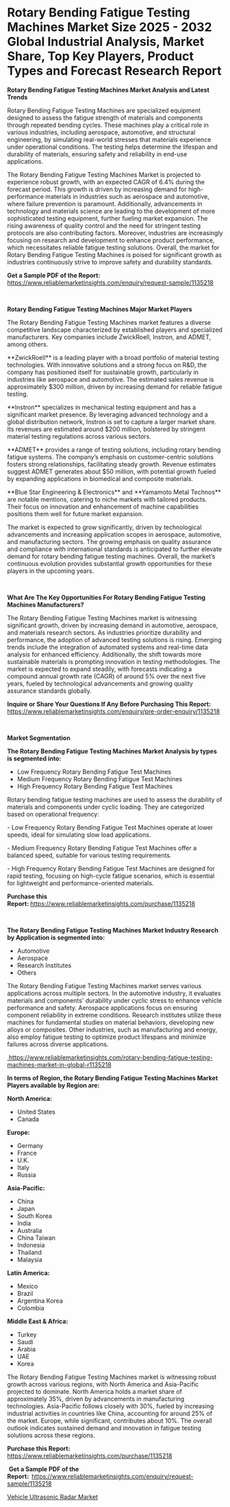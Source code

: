 <p><h1>Rotary Bending Fatigue Testing Machines Market Size 2025 - 2032 Global Industrial Analysis, Market Share, Top Key Players, Product Types and Forecast Research Report</h1></p><p><strong>Rotary Bending Fatigue Testing Machines Market Analysis and Latest Trends</strong></p>
<p><p>Rotary Bending Fatigue Testing Machines are specialized equipment designed to assess the fatigue strength of materials and components through repeated bending cycles. These machines play a critical role in various industries, including aerospace, automotive, and structural engineering, by simulating real-world stresses that materials experience under operational conditions. The testing helps determine the lifespan and durability of materials, ensuring safety and reliability in end-use applications.</p><p>The Rotary Bending Fatigue Testing Machines Market is projected to experience robust growth, with an expected CAGR of 6.4% during the forecast period. This growth is driven by increasing demand for high-performance materials in industries such as aerospace and automotive, where failure prevention is paramount. Additionally, advancements in technology and materials science are leading to the development of more sophisticated testing equipment, further fueling market expansion. The rising awareness of quality control and the need for stringent testing protocols are also contributing factors. Moreover, industries are increasingly focusing on research and development to enhance product performance, which necessitates reliable fatigue testing solutions. Overall, the market for Rotary Bending Fatigue Testing Machines is poised for significant growth as industries continuously strive to improve safety and durability standards.</p></p>
<p><strong>Get a Sample PDF of the Report:&nbsp;</strong> <a href="https://www.reliablemarketinsights.com/enquiry/request-sample/1135218?utm_campaign=2933&utm_medium=2&utm_source=Github&utm_content=ia&utm_term=25032025&utm_id=rotary-bending-fatigue-testing-machines">https://www.reliablemarketinsights.com/enquiry/request-sample/1135218</a></p>
<p>&nbsp;</p>
<p><strong>Rotary Bending Fatigue Testing Machines Major Market Players</strong></p>
<p><p>The Rotary Bending Fatigue Testing Machines market features a diverse competitive landscape characterized by established players and specialized manufacturers. Key companies include ZwickRoell, Instron, and ADMET, among others. </p><p>**ZwickRoell** is a leading player with a broad portfolio of material testing technologies. With innovative solutions and a strong focus on R&D, the company has positioned itself for sustainable growth, particularly in industries like aerospace and automotive. The estimated sales revenue is approximately $300 million, driven by increasing demand for reliable fatigue testing.</p><p>**Instron** specializes in mechanical testing equipment and has a significant market presence. By leveraging advanced technology and a global distribution network, Instron is set to capture a larger market share. Its revenues are estimated around $200 million, bolstered by stringent material testing regulations across various sectors.</p><p>**ADMET** provides a range of testing solutions, including rotary bending fatigue systems. The company’s emphasis on customer-centric solutions fosters strong relationships, facilitating steady growth. Revenue estimates suggest ADMET generates about $50 million, with potential growth fueled by expanding applications in biomedical and composite materials.</p><p>**Blue Star Engineering & Electronics** and **Yamamoto Metal Technos** are notable mentions, catering to niche markets with tailored products. Their focus on innovation and enhancement of machine capabilities positions them well for future market expansion.</p><p>The market is expected to grow significantly, driven by technological advancements and increasing application scopes in aerospace, automotive, and manufacturing sectors. The growing emphasis on quality assurance and compliance with international standards is anticipated to further elevate demand for rotary bending fatigue testing machines. Overall, the market’s continuous evolution provides substantial growth opportunities for these players in the upcoming years.</p></p>
<p>&nbsp;</p>
<p><strong>What Are The Key Opportunities For Rotary Bending Fatigue Testing Machines Manufacturers?</strong></p>
<p><p>The Rotary Bending Fatigue Testing Machines market is witnessing significant growth, driven by increasing demand in automotive, aerospace, and materials research sectors. As industries prioritize durability and performance, the adoption of advanced testing solutions is rising. Emerging trends include the integration of automated systems and real-time data analysis for enhanced efficiency. Additionally, the shift towards more sustainable materials is prompting innovation in testing methodologies. The market is expected to expand steadily, with forecasts indicating a compound annual growth rate (CAGR) of around 5% over the next five years, fueled by technological advancements and growing quality assurance standards globally.</p></p>
<p><strong>Inquire or Share Your Questions If Any Before Purchasing This Report:</strong> <a href="https://www.reliablemarketinsights.com/enquiry/pre-order-enquiry/1135218?utm_campaign=2933&utm_medium=2&utm_source=Github&utm_content=ia&utm_term=25032025&utm_id=rotary-bending-fatigue-testing-machines">https://www.reliablemarketinsights.com/enquiry/pre-order-enquiry/1135218</a></p>
<p>&nbsp;</p>
<p><strong>Market Segmentation</strong></p>
<p><strong>The Rotary Bending Fatigue Testing Machines Market Analysis by types is segmented into:</strong></p>
<p><ul><li>Low Frequency Rotary Bending Fatigue Test Machines</li><li>Medium Frequency Rotary Bending Fatigue Test Machines</li><li>High Frequency Rotary Bending Fatigue Test Machines</li></ul></p>
<p><p>Rotary bending fatigue testing machines are used to assess the durability of materials and components under cyclic loading. They are categorized based on operational frequency: </p><p>- Low Frequency Rotary Bending Fatigue Test Machines operate at lower speeds, ideal for simulating slow load applications. </p><p>- Medium Frequency Rotary Bending Fatigue Test Machines offer a balanced speed, suitable for various testing requirements. </p><p>- High Frequency Rotary Bending Fatigue Test Machines are designed for rapid testing, focusing on high-cycle fatigue scenarios, which is essential for lightweight and performance-oriented materials.</p></p>
<p><strong>Purchase this Report:&nbsp;</strong><a href="https://www.reliablemarketinsights.com/purchase/1135218?utm_campaign=2933&utm_medium=2&utm_source=Github&utm_content=ia&utm_term=25032025&utm_id=rotary-bending-fatigue-testing-machines">https://www.reliablemarketinsights.com/purchase/1135218</a></p>
<p>&nbsp;</p>
<p><strong>The Rotary Bending Fatigue Testing Machines Market Industry Research by Application is segmented into:</strong></p>
<p><ul><li>Automotive</li><li>Aerospace</li><li>Research Institutes</li><li>Others</li></ul></p>
<p><p>The Rotary Bending Fatigue Testing Machines market serves various applications across multiple sectors. In the automotive industry, it evaluates materials and components' durability under cyclic stress to enhance vehicle performance and safety. Aerospace applications focus on ensuring component reliability in extreme conditions. Research institutes utilize these machines for fundamental studies on material behaviors, developing new alloys or composites. Other industries, such as manufacturing and energy, also employ fatigue testing to optimize product lifespans and minimize failures across diverse applications.</p></p>
<p><a href="https://www.reliablemarketinsights.com/rotary-bending-fatigue-testing-machines-market-in-global-r1135218?utm_campaign=2933&utm_medium=2&utm_source=Github&utm_content=ia&utm_term=25032025&utm_id=rotary-bending-fatigue-testing-machines">&nbsp;https://www.reliablemarketinsights.com/rotary-bending-fatigue-testing-machines-market-in-global-r1135218</a></p>
<p><strong>In terms of Region, the Rotary Bending Fatigue Testing Machines Market Players available by Region are:</strong></p>
<p>
    <p> <strong> North America: </strong>
        <ul>
            <li>United States</li>
            <li>Canada</li>
        </ul>
        </p> 
    <p> <strong> Europe: </strong>
        <ul>
            <li>Germany</li>
            <li>France</li>
            <li>U.K.</li>
            <li>Italy</li>
            <li>Russia</li>
        </ul>
        </p> 
    <p> <strong> Asia-Pacific: </strong>
        <ul>
            <li>China</li>
            <li>Japan</li>
            <li>South Korea</li>
            <li>India</li>
            <li>Australia</li>
            <li>China Taiwan</li>
            <li>Indonesia</li>
            <li>Thailand</li>
            <li>Malaysia</li>
        </ul>
        </p> 
    <p> <strong> Latin America: </strong>
        <ul>
            <li>Mexico</li>
            <li>Brazil</li>
            <li>Argentina Korea</li>
            <li>Colombia</li>
        </ul>
        </p> 
    <p> <strong> Middle East & Africa: </strong>
        <ul>
            <li>Turkey</li>
            <li>Saudi</li>
            <li>Arabia</li>
            <li>UAE</li>
            <li>Korea</li>
        </ul>
    </p>
    </p>
<p><p>The Rotary Bending Fatigue Testing Machines market is witnessing robust growth across various regions, with North America and Asia-Pacific projected to dominate. North America holds a market share of approximately 35%, driven by advancements in manufacturing technologies. Asia-Pacific follows closely with 30%, fueled by increasing industrial activities in countries like China, accounting for around 25% of the market. Europe, while significant, contributes about 10%. The overall outlook indicates sustained demand and innovation in fatigue testing solutions across these regions.</p></p>
<p><strong>Purchase this Report: </strong><a href="https://www.reliablemarketinsights.com/purchase/1135218?utm_campaign=2933&utm_medium=2&utm_source=Github&utm_content=ia&utm_term=25032025&utm_id=rotary-bending-fatigue-testing-machines">https://www.reliablemarketinsights.com/purchase/1135218</a></p>
<p>&nbsp;<strong>Get a Sample PDF of the Report:&nbsp;&nbsp;</strong><a href="https://www.reliablemarketinsights.com/enquiry/request-sample/1135218?utm_campaign=2933&utm_medium=2&utm_source=Github&utm_content=ia&utm_term=25032025&utm_id=rotary-bending-fatigue-testing-machines">https://www.reliablemarketinsights.com/enquiry/request-sample/1135218</a></p>
<p><strong></strong></p>
<p><p><a href="https://github.com/JakirUddin511/Market-Research-Report-List-2/blob/main/vehicle-ultrasonic-radar-market.md?utm_campaign=2933&utm_medium=2&utm_source=Github&utm_content=ia&utm_term=25032025&utm_id=rotary-bending-fatigue-testing-machines">Vehicle Ultrasonic Radar Market</a></p></p>